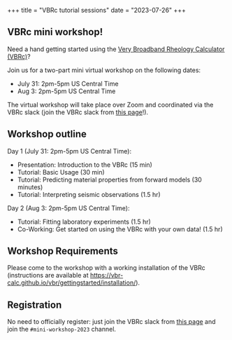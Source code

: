 +++
title = "VBRc tutorial sessions"
date = "2023-07-26"
+++

## VBRc mini workshop! 

Need a hand getting started using the [Very Broadband Rheology Calculator (VBRc)](https://vbr-calc.github.io/vbr/)?

Join us for a two-part mini virtual workshop on the following dates: 

* July 31: 2pm-5pm US Central Time
* Aug 3: 2pm-5pm US Central Time

The virtual workshop will take place over Zoom and coordinated via the VBRc slack (join the VBRc slack from 
[this page](https://vbr-calc.github.io/vbr/contrib/contributing/)!).

## Workshop outline

Day 1 (July 31: 2pm-5pm US Central Time): 

* Presentation: Introduction to the VBRc (15 min)
* Tutorial: Basic Usage (30 min)
* Tutorial: Predicting material properties from forward models (30 minutes) 
* Tutorial: Interpreting seismic observations (1.5 hr)

Day 2 (Aug 3: 2pm-5pm US Central Time):

* Tutorial: Fitting laboratory experiments (1.5 hr)
* Co-Working: Get started on using the VBRc with your own data! (1.5 hr) 

## Workshop Requirements

Please come to the workshop with a working installation of the VBRc (instructions
are available at https://vbr-calc.github.io/vbr/gettingstarted/installation/).

## Registration

No need to officially register: just join the VBRc slack from 
[this page](https://vbr-calc.github.io/vbr/contrib/contributing/) and join the 
`#mini-workshop-2023` channel.